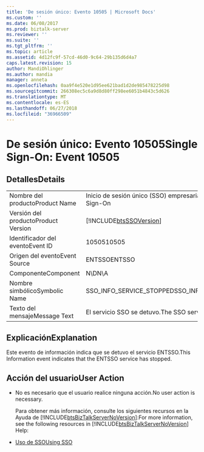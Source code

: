 ```yaml
---
title: 'De sesión único: Evento 10505 | Microsoft Docs'
ms.custom: ''
ms.date: 06/08/2017
ms.prod: biztalk-server
ms.reviewer: ''
ms.suite: ''
ms.tgt_pltfrm: ''
ms.topic: article
ms.assetid: 4d12fc9f-57cd-46d0-9c64-29b135d6d4a7
caps.latest.revision: 15
author: MandiOhlinger
ms.author: mandia
manager: anneta
ms.openlocfilehash: 0aa9f4e520e1d95ee621bad1d2de985478225d98
ms.sourcegitcommit: 266308ec5c6a9d8d80ff298ee6051b4843c5d626
ms.translationtype: MT
ms.contentlocale: es-ES
ms.lasthandoff: 06/27/2018
ms.locfileid: "36966509"
---
```

# <a name="single-sign-on-event-10505"></a><span data-ttu-id="528e7-102">De sesión único: Evento 10505</span><span class="sxs-lookup"><span data-stu-id="528e7-102">Single Sign-On: Event 10505</span></span>
## <a name="details"></a><span data-ttu-id="528e7-103">Detalles</span><span class="sxs-lookup"><span data-stu-id="528e7-103">Details</span></span>  

|                 |                                                            |
|-----------------|------------------------------------------------------------|
|  <span data-ttu-id="528e7-104">Nombre del producto</span><span class="sxs-lookup"><span data-stu-id="528e7-104">Product Name</span></span>   |                 <span data-ttu-id="528e7-105">Inicio de sesión único (SSO) empresarial</span><span class="sxs-lookup"><span data-stu-id="528e7-105">Enterprise Single Sign-On</span></span>                  |
| <span data-ttu-id="528e7-106">Versión del producto</span><span class="sxs-lookup"><span data-stu-id="528e7-106">Product Version</span></span> | [!INCLUDE[btsSSOVersion](../includes/btsssoversion-md.md)] |
|    <span data-ttu-id="528e7-107">Identificador del evento</span><span class="sxs-lookup"><span data-stu-id="528e7-107">Event ID</span></span>     |                           <span data-ttu-id="528e7-108">10505</span><span class="sxs-lookup"><span data-stu-id="528e7-108">10505</span></span>                            |
|  <span data-ttu-id="528e7-109">Origen del evento</span><span class="sxs-lookup"><span data-stu-id="528e7-109">Event Source</span></span>   |                           <span data-ttu-id="528e7-110">ENTSSO</span><span class="sxs-lookup"><span data-stu-id="528e7-110">ENTSSO</span></span>                           |
|    <span data-ttu-id="528e7-111">Componente</span><span class="sxs-lookup"><span data-stu-id="528e7-111">Component</span></span>    |                            <span data-ttu-id="528e7-112">N\D</span><span class="sxs-lookup"><span data-stu-id="528e7-112">N\A</span></span>                             |
|  <span data-ttu-id="528e7-113">Nombre simbólico</span><span class="sxs-lookup"><span data-stu-id="528e7-113">Symbolic Name</span></span>  |                  <span data-ttu-id="528e7-114">SSO_INFO_SERVICE_STOPPED</span><span class="sxs-lookup"><span data-stu-id="528e7-114">SSO_INFO_SERVICE_STOPPED</span></span>                  |
|  <span data-ttu-id="528e7-115">Texto del mensaje</span><span class="sxs-lookup"><span data-stu-id="528e7-115">Message Text</span></span>   |                <span data-ttu-id="528e7-116">El servicio SSO se detuvo.</span><span class="sxs-lookup"><span data-stu-id="528e7-116">The SSO service has stopped.</span></span>                |

## <a name="explanation"></a><span data-ttu-id="528e7-117">Explicación</span><span class="sxs-lookup"><span data-stu-id="528e7-117">Explanation</span></span>  
 <span data-ttu-id="528e7-118">Este evento de información indica que se detuvo el servicio ENTSSO.</span><span class="sxs-lookup"><span data-stu-id="528e7-118">This Information event indicates that the ENTSSO service has stopped.</span></span>  

## <a name="user-action"></a><span data-ttu-id="528e7-119">Acción del usuario</span><span class="sxs-lookup"><span data-stu-id="528e7-119">User Action</span></span>  

- <span data-ttu-id="528e7-120">No es necesario que el usuario realice ninguna acción.</span><span class="sxs-lookup"><span data-stu-id="528e7-120">No user action is necessary.</span></span>  

  <span data-ttu-id="528e7-121">Para obtener más información, consulte los siguientes recursos en la Ayuda de [!INCLUDE[btsBizTalkServerNoVersion](../includes/btsbiztalkservernoversion-md.md)]:</span><span class="sxs-lookup"><span data-stu-id="528e7-121">For more information, see the following resources in [!INCLUDE[btsBizTalkServerNoVersion](../includes/btsbiztalkservernoversion-md.md)] Help:</span></span>  

- [<span data-ttu-id="528e7-122">Uso de SSO</span><span class="sxs-lookup"><span data-stu-id="528e7-122">Using SSO</span></span>](../core/using-sso.md)
